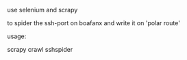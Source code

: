 use selenium and scrapy 

to spider the ssh-port on boafanx and
write it on 'polar route'


usage:

scrapy crawl sshspider
